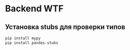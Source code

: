 # Backend WTF

## Установка stubs для проверки типов

```bash
pip install mypy
pip install pandas-stubs
```